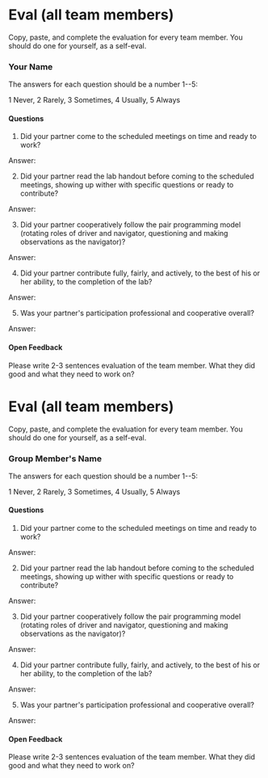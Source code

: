 # Eval (all team members)

Copy, paste, and complete the evaluation for every team member. You should do one for yourself, as a self-eval.

### Your Name

The answers for each question should be a number 1--5:

1 Never, 2 Rarely, 3 Sometimes, 4 Usually, 5 Always

#### Questions

1. Did your partner come to the scheduled meetings on time and ready to work?

Answer:


2. Did your partner read the lab handout before coming to the scheduled meetings, showing up wither with specific questions or ready to contribute?

Answer:


3. Did your partner cooperatively follow the pair programming model (rotating roles of driver and navigator, questioning and making observations as the navigator)?

Answer:


4. Did your partner contribute fully, fairly, and actively, to the best of his or her ability, to the completion of the lab?

Answer:


5. Was your partner's participation professional and cooperative overall?

Answer:

#### Open Feedback

Please write 2-3 sentences evaluation of the team member. What they did good and what they need to work on?


# Eval (all team members)

Copy, paste, and complete the evaluation for every team member. You should do one for yourself, as a self-eval.

### Group Member's Name

The answers for each question should be a number 1--5:

1 Never, 2 Rarely, 3 Sometimes, 4 Usually, 5 Always

#### Questions

1. Did your partner come to the scheduled meetings on time and ready to work?

Answer:


2. Did your partner read the lab handout before coming to the scheduled meetings, showing up wither with specific questions or ready to contribute?

Answer:


3. Did your partner cooperatively follow the pair programming model (rotating roles of driver and navigator, questioning and making observations as the navigator)?

Answer:


4. Did your partner contribute fully, fairly, and actively, to the best of his or her ability, to the completion of the lab?

Answer:


5. Was your partner's participation professional and cooperative overall?

Answer:

#### Open Feedback

Please write 2-3 sentences evaluation of the team member. What they did good and what they need to work on?